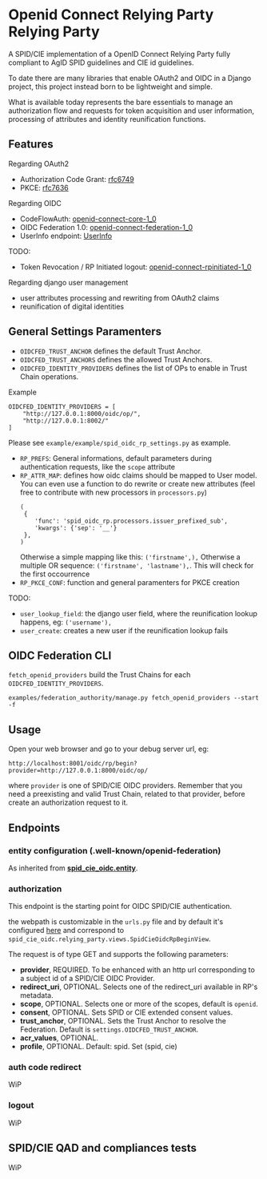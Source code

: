 # Openid Connect Relying Party Relying Party

A SPID/CIE implementation of a OpenID Connect Relying Party fully compliant to
AgID SPID guidelines and CIE id guidelines.

To date there are many libraries that enable OAuth2 and OIDC in a Django project,
this project instead born to be lightweight and simple.

What is available today represents the bare essentials to manage an authorization flow and requests
for token acquisition and user information, processing of attributes and identity reunification functions.

## Features

Regarding OAuth2

 - Authorization Code Grant: [rfc6749](https://tools.ietf.org/html/rfc6749#section-4.1)
 - PKCE: [rfc7636](https://tools.ietf.org/html/rfc7636)

Regarding OIDC

 - CodeFlowAuth: [openid-connect-core-1_0](https://openid.net/specs/openid-connect-core-1_0.html#CodeFlowAuth)
 - OIDC Federation 1.0: [openid-connect-federation-1_0](https://openid.net/specs/openid-connect-federation-1_0.html)
 - UserInfo endpoint: [UserInfo](https://openid.net/specs/openid-connect-core-1_0.html#UserInfo)

TODO:
 - Token Revocation / RP Initiated logout: [openid-connect-rpinitiated-1_0](https://openid.net/specs/openid-connect-rpinitiated-1_0.html)

Regarding django user management

 - user attributes processing and rewriting from OAuth2 claims
 - reunification of digital identities

## General Settings Paramenters

- `OIDCFED_TRUST_ANCHOR` defines the default Trust Anchor.
- `OIDCFED_TRUST_ANCHORS` defines the allowed Trust Anchors. 
- `OIDCFED_IDENTITY_PROVIDERS` defines the list of OPs to enable in Trust Chain operations.

Example
````
OIDCFED_IDENTITY_PROVIDERS = [
    "http://127.0.0.1:8000/oidc/op/",
    "http://127.0.0.1:8002/"
]
````

Please see `example/example/spid_oidc_rp_settings.py` as example.

- `RP_PREFS`: General informations, default parameters during authentication requests, like the `scope` attribute
- `RP_ATTR_MAP`: defines how oidc claims should be mapped to User model. You can even use a function to do rewrite or create new attributes (feel free to contribute with new processors in `processors.py`)
    ````
    (
     {
        'func': 'spid_oidc_rp.processors.issuer_prefixed_sub',
        'kwargs': {'sep': '__'}
     },
    )
    ````
    Otherwise a simple mapping like this: `('firstname',),`
    Otherwise a multiple OR sequence: `('firstname', 'lastname'),`. This will check for the first occourrence
- `RP_PKCE_CONF`: function and general paramenters for PKCE creation

TODO:
- `user_lookup_field`: the django user field, where the reunification lookup happens, eg: `('username'),`
- `user_create`: creates a new user if the reunification lookup fails


## OIDC Federation CLI

`fetch_openid_providers` build the Trust Chains for each `OIDCFED_IDENTITY_PROVIDERS`. 
````
examples/federation_authority/manage.py fetch_openid_providers --start -f

````

## Usage

Open your web browser and go to your debug server url, eg:

`http://localhost:8001/oidc/rp/begin?provider=http://127.0.0.1:8000/oidc/op/`

where `provider` is one of SPID/CIE OIDC providers.
Remember that you need a preexisting and valid Trust Chain, related
to that provider, before create an authorization request to it.

## Endpoints

### entity configuration (.well-known/openid-federation)

As inherited from [__spid_cie_oidc.entity__](docs/tecnhical_specifications/ENTITY.md).

### authorization

This endpoint is the starting point for OIDC SPID/CIE authentication.

the webpath is customizable in the `urls.py` file and by default it's
configured [here](https://github.com/peppelinux/spid-cie-oidc-django/blob/main/spid_cie_oidc/relying_party/urls.py#L13) 
and correspond to `spid_cie_oidc.relying_party.views.SpidCieOidcRpBeginView`.

The request is of type GET and supports the following parameters:

- __provider__, REQUIRED. To be enhanced with an http url corresponding to a subject id of a SPID/CIE OIDC Provider.
- __redirect_uri__, OPTIONAL. Selects one of the redirect_uri available in RP's metadata.
- __scope__, OPTIONAL. Selects one or more of the scopes, default is `openid`.
- __consent__, OPTIONAL. Sets SPID or CIE extended consent values.
- __trust_anchor__, OPTIONAL. Sets the Trust Anchor to resolve the Federation. Default is `settings.OIDCFED_TRUST_ANCHOR`.
- __acr_values__, OPTIONAL.
- __profile__, OPTIONAL. Default: spid. Set (spid, cie)

### auth code redirect

WiP

### logout

WiP

## SPID/CIE QAD and compliances tests

WiP
